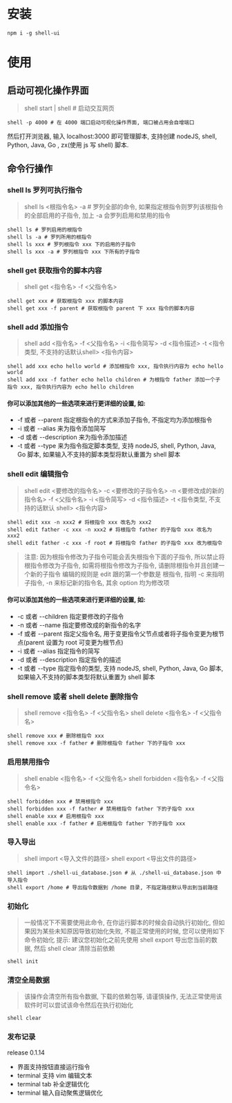 # 安装
```shell script
npm i -g shell-ui
```
# 使用
## 启动可视化操作界面 
> shell start | shell # 启动交互网页
```shell script
shell -p 4000 # 在 4000 端口启动可视化操作界面, 端口被占用会自增端口
```
然后打开浏览器, 输入 localhost:3000 即可管理脚本, 支持创建 nodeJS, shell, Python, Java, Go , zx(使用 js 写 shell) 脚本.

## 命令行操作
### shell ls 罗列可执行指令 
> shell ls <根指令名> -a # 罗列全部的命令, 如果指定根指令则罗列该根指令的全部启用的子指令, 加上 -a 会罗列启用和禁用的指令
```shell script
shell ls # 罗列启用的根指令
shell ls -a # 罗列所用的根指令
shell ls xxx # 罗列根指令 xxx 下的启用的子指令
shell ls xxx -a # 罗列根指令 xxx 下所有的子指令
```
### shell get 获取指令的脚本内容
> shell get <指令名> -f <父指令名>
```shell script
shell get xxx # 获取根指令 xxx 的脚本内容
shell get xxx -f parent # 获取根指令 parent 下 xxx 指令的脚本内容
```
### shell add 添加指令 
> shell add <指令名> -f <父指令名> -i <指令简写> -d <指令描述> -t <指令类型, 不支持的话默认shell> <指令内容>
```shell script
shell add xxx echo hello world # 添加根指令 xxx, 指令执行内容为 echo hello world
shell add xxx -f father echo hello children # 为根指令 father 添加一个子指令 xxx, 指令执行内容为 echo hello children
```
#### 你可以添加其他的一些选项来进行更详细的设置, 如:
 - -f 或者 --parent 指定根指令的方式来添加子指令, 不指定均为添加根指令
 - -i 或者 --alias 来为指令添加简写
 - -d 或者 --description 来为指令添加描述
 - -t 或者 --type 来为指令指定脚本类型, 支持 nodeJS, shell, Python, Java, Go 脚本, 如果输入不支持的脚本类型将默认重置为 shell 脚本
 
### shell edit 编辑指令 
> shell edit <要修改的指令名> -c <要修改的子指令名> -n <要修改成的新的指令名> -f <父指令名> -i <指令简写> -d <指令描述> -t <指令类型, 不支持的话默认 shell> <指令内容>
```shell script
shell edit xxx -n xxx2 # 将根指令 xxx 改名为 xxx2
shell edit father -c xxx -n xxx2 # 将根指令 father 的子指令 xxx 改名为 xxx2
shell edit father -c xxx -f root # 将根指令 father 的子指令 xxx 改为根指令
```
> 注意: 因为根指令修改为子指令可能会丢失根指令下面的子指令, 所以禁止将根指令修改为子指令, 如需将根指令修改为子指令, 请删除根指令并且创建一个新的子指令
> 编辑的规则是 edit 跟的第一个参数是 根指令, 指明 -c 来指明子指令, -n 来标记新的指令名, 其余 option 均为修改项
#### 你可以添加其他的一些选项来进行更详细的设置, 如:
 - -c 或者 --children 指定要修改的子指令
 - -n 或者 --name 指定要修改成的新指令的名字
 - -f 或者 --parent 指定父指令名, 用于变更指令父节点或者将子指令变更为根节点(parent 设置为 root 可变更为根节点)
 - -i 或者 --alias 指定指令的简写
 - -d 或者 --description 指定指令的描述
 - -t 或者 --type 指定指令的类型, 支持 nodeJS, shell, Python, Java, Go 脚本, 如果输入不支持的脚本类型将默认重置为 shell 脚本

### shell remove 或者 shell delete 删除指令
> shell remove <指令名> -f <父指令名>
> shell delete <指令名> -f <父指令名>
```shell script
shell remove xxx # 删除根指令 xxx
shell remove xxx -f father # 删除根指令 father 下的子指令 xxx
```

### 启用禁用指令
> shell enable <指令名> -f <父指令名>
> shell forbidden <指令名> -f <父指令名>
```shell script
shell forbidden xxx # 禁用根指令 xxx
shell forbidden xxx -f father # 禁用根指令 father 下的子指令 xxx
shell enable xxx # 启用根指令 xxx
shell enable xxx -f father # 启用根指令 father 下的子指令 xxx
```

### 导入导出
> shell import <导入文件的路径>
> shell export <导出文件的路径>
```shell script
shell import ./shell-ui_database.json # 从 ./shell-ui_database.json 中导入指令
shell export /home # 导出指令数据到 /home 目录, 不指定路径默认导出到当前路径
```

### 初始化
> 一般情况下不需要使用此命令, 在你运行脚本的时候会自动执行初始化, 但如果因为某些未知原因导致初始化失败, 不能正常使用的时候, 您可以使用如下命令初始化
> 提示: 建议您初始化之前先使用 shell export 导出您当前的数据, 然后 shell clear 清除当前依赖
```shell script
shell init
```

### 清空全局数据
> 该操作会清空所有指令数据, 下载的依赖包等, 请谨慎操作, 无法正常使用该软件时可以尝试该命令然后在执行初始化
```shell script
shell clear
```

### 发布记录
release 0.1.14
- 界面支持按钮直接运行指令
- terminal 支持 vim 编辑文本
- terminal tab 补全逻辑优化
- terminal 输入自动聚焦逻辑优化

